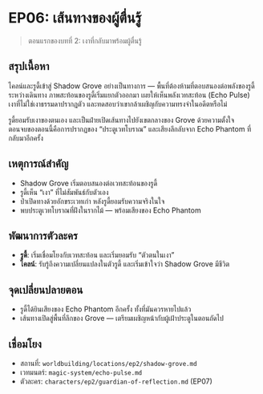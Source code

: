# EP06: เส้นทางของผู้ตื่นรู้

> ตอนแรกของบทที่ 2: เงาที่กลับมาพร้อมผู้ตื่นรู้

## สรุปเนื้อหา

ไคลน์และรูดี้เข้าสู่ Shadow Grove อย่างเป็นทางการ — พื้นที่ต้องห้ามที่ตอบสนองต่อพลังของรูดี้  
ระหว่างเดินทาง ภาพสะท้อนของรูดี้เริ่มแยกตัวออกมา เผยให้เห็นพลังเวทสะท้อน (Echo Pulse)  
เงาที่ไม่ใช่เงาธรรมดาปรากฏตัว และทดสอบว่าเขากล้าเผชิญกับความทรงจำในอดีตหรือไม่

รูดี้ยอมรับเงาของตนเอง และเป็นฝ่ายเปิดเส้นทางไปยังเขตกลางของ Grove ด้วยความตั้งใจ  
ตอนจบของตอนนี้คือการปรากฏของ “ประตูเวทโบราณ” และเสียงลึกลับจาก Echo Phantom ที่กลับมาอีกครั้ง

## เหตุการณ์สำคัญ

- Shadow Grove เริ่มตอบสนองต่อเวทสะท้อนของรูดี้
- รูดี้เห็น “เงา” ที่ไม่สัมพันธ์กับตัวเอง
- ป่าเปิดทางด้วยอักขระเวทเก่า หลังรูดี้ยอมรับความจริงในใจ
- พบประตูเวทโบราณที่ฝังในรากไม้ — พร้อมเสียงของ Echo Phantom

## พัฒนาการตัวละคร

- **รูดี้**: เริ่มเชื่อมโยงกับเวทสะท้อน และเริ่มยอมรับ “ตัวตนในเงา”  
- **ไคลน์**: รับรู้ถึงความเปลี่ยนแปลงในตัวรูดี้ และเริ่มเข้าใจว่า Shadow Grove มีชีวิต

## จุดเปลี่ยนปลายตอน

- รูดี้ได้ยินเสียงของ Echo Phantom อีกครั้ง ทั้งที่มันควรหายไปแล้ว
- เส้นทางเปิดสู่พื้นที่ลึกของ Grove — เตรียมเผชิญหน้ากับผู้เฝ้าประตูในตอนถัดไป

## เชื่อมโยง

- สถานที่: `worldbuilding/locations/ep2/shadow-grove.md`
- เวทมนตร์: `magic-system/echo-pulse.md`
- ตัวละคร: `characters/ep2/guardian-of-reflection.md` (EP07)
